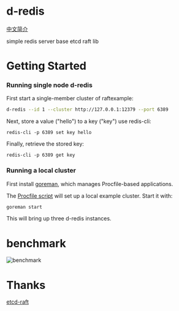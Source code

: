 # d-redis

[中文简介](https://github.com/widaT/d-redis/tree/master/doc)

simple redis server base etcd raft lib

# Getting Started
### Running single node d-redis

First start a single-member cluster of raftexample:

```sh
d-redis --id 1 --cluster http://127.0.0.1:12379 --port 6389
```

Next, store a value ("hello") to a key ("key") use redis-cli:

```
redis-cli -p 6389 set key hello
```

Finally, retrieve the stored key:

```
redis-cli -p 6389 get key
```

### Running a local cluster

First install [goreman](https://github.com/mattn/goreman), which manages Procfile-based applications.

The [Procfile script](./Procfile) will set up a local example cluster. Start it with:

```sh
goreman start
```

This will bring up three d-redis instances.

# benchmark

![benchmark](https://raw.githubusercontent.com/widaT/d-redis/master/doc/benchmark.png)

# Thanks

[etcd-raft](https://github.com/coreos/etcd/tree/master/raft)